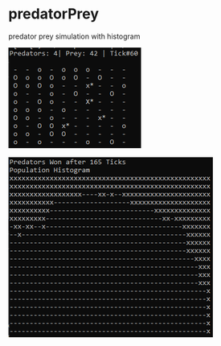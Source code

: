 # predatorPrey
predator prey simulation with histogram


![alt text](https://raw.githubusercontent.com/jatoran/predatorPrey/main/images/predpreySS1.png)


![alt text](https://raw.githubusercontent.com/jatoran/predatorPrey/main/images/predpreySS2.png)